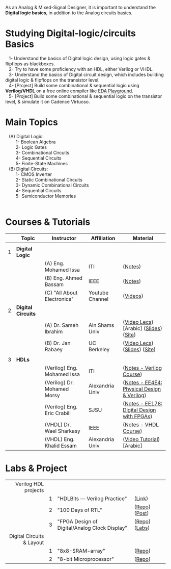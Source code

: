 As an Analog & Mixed-Signal Designer, it is important to understand the **Digital logic basics**, in addition to the Analog circuits basics.
# Studying Digital-logic/circuits Basics
&ensp; 1- Understand the basics of Digital logic design, using logic gates & flipflops as blackboxes.</br>
&ensp; 2- Try to have some proficiency with an HDL, either Verilog or VHDL. </br>
&ensp; 3- Understand the basics of Digital circuit design, which includes building digital logic & flipflops on the transistor level.</br>
&ensp; 4- [Project] Build some combinational & sequential logic using **Verilog/VHDL** on a free online compiler like [EDA Playground](https://www.edaplayground.com/).</br>
&ensp; 5- [Project] Build some combinational & sequential logic on the transistor level, & simulate it on Cadence Virtuoso.</br>

# Main Topics
&ensp; (A) Digital Logic: </br>
&ensp; &ensp; &ensp; 1- Boolean Algebra </br>
&ensp; &ensp; &ensp; 2- Logic Gates </br>
&ensp; &ensp; &ensp; 3- Combinational Circuits </br>
&ensp; &ensp; &ensp; 4- Sequential Circuits </br>
&ensp; &ensp; &ensp; 5- Finite-State Machines </br>
&ensp; (B) Digital Circuits: </br>
&ensp; &ensp; &ensp; 1- CMOS Inverter </br>
&ensp; &ensp; &ensp; 2- Static Combinational Circuits </br>
&ensp; &ensp; &ensp; 3- Dynamic Combinational Circuits </br>
&ensp; &ensp; &ensp; 4- Sequential Circuits </br>
&ensp; &ensp; &ensp; 5- Semiconductor Memories </br>
</br>

# Courses & Tutorials
| | Topic | Instructor | Affiliation | Material |
|---:|---|---|---|---|
|    |   |   |   |   |
|1|**Digital Logic**|  |  |  |
| | |(A) Eng. Mohamed Issa       | ITI             |([Notes](https://drive.google.com/drive/folders/1TPVmoy5FxJYbsq95n7ysuUxRK9ehA6VW?usp=share_link))|
| | |(B) Eng. Ahmed Bassam       | IEEE            | ([Notes](https://drive.google.com/file/d/19huSHc6tJta1eeqKs670tWrgmR-W6Tnb/view?usp=share_link)) |
| | |(C) "All About Electronics" | Youtube Channel | ([Videos](https://youtube.com/playlist?list=PLwjK_iyK4LLBC_so3odA64E2MLgIRKafl)) |
|2|**Digital Circuits**|  |  |  |
| | |(A) Dr. Sameh Ibrahim       | Ain Shams Univ  |([Video Lecs](https://youtube.com/playlist?list=PLJzTGn9q7uHcCo8wONTcukPoE_nO7STPH))[Arabic] ([Slides](https://drive.google.com/drive/folders/1svitO2jR2mw7Qhj1YsiK3i6kyv9A3qZV?usp=share_link)) ([Site](http://www.vlsiacademy.org/digital_crcts.html))|
| | |(B) Dr. Jan Rabaey          | UC Berkeley     |([Video Lecs](https://youtube.com/playlist?list=PLFB6AB660B2B2F7A7)) ([Slides](https://drive.google.com/drive/folders/10hvUT1O2tvxRrzxpA60WKpL2_w9KH395?usp=share_link)) ([Site](http://bwrcs.eecs.berkeley.edu/Classes/icdesign/ee141_s10/schedule.html))|
|    |   |   |   |   |
|3|**HDLs**|  |  |   |
| | |(Verilog) Eng. Mohamed Issa       | ITI             |([Notes - Verilog Course](https://drive.google.com/drive/folders/1wS8QcxMbWTWiK_q0gcCn3uscSdg2j9IC?usp=share_link)) |
| | |(Verilog) Dr. Mohamed Morsy       | Alexandria Univ |([Notes - EE4E4: Physical Design & Verilog](https://drive.google.com/drive/folders/19KeNg4GwuFn7KyXF4NkMh4oWNxikruT-?usp=share_link)) |
| | |(Verilog) Eng. Eric Crabill       | SJSU            |([Notes - EE178: Digital Design with FPGAs](https://drive.google.com/drive/folders/1JvVr4amOXQE0dqAIHVlUzsUnugPQMXc1?usp=share_link)) |
| | |(VHDL) Dr. Wael Sharkasy          | IEEE            |([Notes - VHDL Course](https://drive.google.com/file/d/1GyitpAwikfFxpxDl3ZxkkUD2F8LHVL8C/view?usp=share_link)) |
| | |(VHDL) Eng. Khalid Essam          | Alexandria Univ |([Video Tutorial](https://www.youtube.com/playlist?list=PLSFM7g7ViTRJeN5ifOi6_mE4dMUYft_e4))[Arabic] |

# Labs & Project
|    |   |   |   |   |
|---:|---|---|---|---|
|Verilog HDL projects|||||
||1|"HDLBits — Verilog Practice"|([Link](https://hdlbits.01xz.net/wiki/Main_Page)) ||
||2|"100 Days of RTL"|([Repo](https://github.com/raulbehl/100DaysOfRTL)) ([Post](https://www.linkedin.com/posts/raulbehl_100daysofrtl-100daysofrtl-verilog-activity-6981260188943052800-jyJ9))||
||3|"FPGA Design of Digital/Analog Clock Display"|([Repo](https://github.com/muhammadaldacher/FPGA-Design-of-a-Digital-Analog-Clock-Display-using-Digilent-Basys3-Artix-7)) ([Labs](https://drive.google.com/drive/folders/1JvVr4amOXQE0dqAIHVlUzsUnugPQMXc1))||
|Digital Circuits & Layout|||||
||1|"8x8-SRAM-array"|([Repo](https://github.com/muhammadaldacher/Layout-Design-of-an-8x8-SRAM-array))||
||2|"8-bit Microprocessor"|([Repo](https://github.com/muhammadaldacher/Layout-Design-for-an-8-bit-Microprocessor))||
